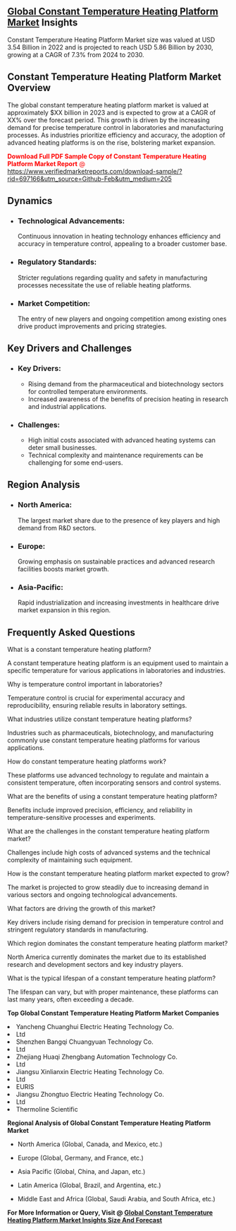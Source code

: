 <h2><a href="https://www.verifiedmarketreports.com/download-sample/?rid=697166&amp;utm_source=Github&amp;utm_medium=205" target="_blank">Global Constant Temperature Heating Platform Market</a> Insights</h2><p>Constant Temperature Heating Platform Market size was valued at USD 3.54 Billion in 2022 and is projected to reach USD 5.86 Billion by 2030, growing at a CAGR of 7.3% from 2024 to 2030.</p><p> <!DOCTYPE html> <html lang="en"> <head> <meta charset="UTF-8"> <meta name="viewport" content="width=device-width, initial-scale=1.0"> <title>Constant Temperature Heating Platform Market Report</title> </head> <body> <h2>Constant Temperature Heating Platform Market Overview</h2> <p>The global constant temperature heating platform market is valued at approximately $XX billion in 2023 and is expected to grow at a CAGR of XX% over the forecast period. This growth is driven by the increasing demand for precise temperature control in laboratories and manufacturing processes. As industries prioritize efficiency and accuracy, the adoption of advanced heating platforms is on the rise, bolstering market expansion.</p> <p><p><span class=""><span style="color: #ff0000;"><strong>Download Full PDF Sample Copy of Constant Temperature Heating Platform Market Report</strong> @ </span><a href="https://www.verifiedmarketreports.com/download-sample/?rid=697166&amp;utm_source=Github-Feb&amp;utm_medium=205" target="_blank">https://www.verifiedmarketreports.com/download-sample/?rid=697166&amp;utm_source=Github-Feb&amp;utm_medium=205</a></span></p></p> <h2>Dynamics</h2> <ul> <li><h3>Technological Advancements:</h3> Continuous innovation in heating technology enhances efficiency and accuracy in temperature control, appealing to a broader customer base.</li> <li><h3>Regulatory Standards:</h3> Stricter regulations regarding quality and safety in manufacturing processes necessitate the use of reliable heating platforms.</li> <li><h3>Market Competition:</h3> The entry of new players and ongoing competition among existing ones drive product improvements and pricing strategies.</li> </ul> <h2>Key Drivers and Challenges</h2> <ul> <li><h3>Key Drivers:</h3> <ul> <li>Rising demand from the pharmaceutical and biotechnology sectors for controlled temperature environments.</li> <li>Increased awareness of the benefits of precision heating in research and industrial applications.</li> </ul> </li> <li><h3>Challenges:</h3> <ul> <li>High initial costs associated with advanced heating systems can deter small businesses.</li> <li>Technical complexity and maintenance requirements can be challenging for some end-users.</li> </ul> </li> </ul> <h2>Region Analysis</h2> <ul> <li><h3>North America:</h3> The largest market share due to the presence of key players and high demand from R&D sectors.</li> <li><h3>Europe:</h3> Growing emphasis on sustainable practices and advanced research facilities boosts market growth.</li> <li><h3>Asia-Pacific:</h3> Rapid industrialization and increasing investments in healthcare drive market expansion in this region.</li> </ul> <h2>Frequently Asked Questions</h2> <p>What is a constant temperature heating platform?</p> <p>A constant temperature heating platform is an equipment used to maintain a specific temperature for various applications in laboratories and industries.</p> <p>Why is temperature control important in laboratories?</p> <p>Temperature control is crucial for experimental accuracy and reproducibility, ensuring reliable results in laboratory settings.</p> <p>What industries utilize constant temperature heating platforms?</p> <p>Industries such as pharmaceuticals, biotechnology, and manufacturing commonly use constant temperature heating platforms for various applications.</p> <p>How do constant temperature heating platforms work?</p> <p>These platforms use advanced technology to regulate and maintain a consistent temperature, often incorporating sensors and control systems.</p> <p>What are the benefits of using a constant temperature heating platform?</p> <p>Benefits include improved precision, efficiency, and reliability in temperature-sensitive processes and experiments.</p> <p>What are the challenges in the constant temperature heating platform market?</p> <p>Challenges include high costs of advanced systems and the technical complexity of maintaining such equipment.</p> <p>How is the constant temperature heating platform market expected to grow?</p> <p>The market is projected to grow steadily due to increasing demand in various sectors and ongoing technological advancements.</p> <p>What factors are driving the growth of this market?</p> <p>Key drivers include rising demand for precision in temperature control and stringent regulatory standards in manufacturing.</p> <p>Which region dominates the constant temperature heating platform market?</p> <p>North America currently dominates the market due to its established research and development sectors and key industry players.</p> <p>What is the typical lifespan of a constant temperature heating platform?</p> <p>The lifespan can vary, but with proper maintenance, these platforms can last many years, often exceeding a decade.</p> </body> </html> </p><p><strong>Top Global Constant Temperature Heating Platform Market Companies</strong></p><div data-test-id=""><p><li>Yancheng Chuanghui Electric Heating Technology Co.</li><li> Ltd</li><li> Shenzhen Bangqi Chuangyuan Technology Co.</li><li> Ltd</li><li> Zhejiang Huaqi Zhengbang Automation Technology Co.</li><li> Ltd</li><li> Jiangsu Xinlianxin Electric Heating Technology Co.</li><li> Ltd</li><li> EURIS</li><li> Jiangsu Zhongtuo Electric Heating Technology Co.</li><li> Ltd</li><li> Thermoline Scientific</li></p><div><strong>Regional Analysis of&nbsp;Global Constant Temperature Heating Platform Market</strong></div><ul><li dir="ltr"><p dir="ltr">North America&nbsp;(Global, Canada, and Mexico, etc.)</p></li><li dir="ltr"><p dir="ltr">Europe (Global, Germany, and France, etc.)</p></li><li dir="ltr"><p dir="ltr">Asia Pacific&nbsp;(Global, China, and Japan, etc.)</p></li><li dir="ltr"><p dir="ltr">Latin America&nbsp;(Global, Brazil, and Argentina, etc.)</p></li><li dir="ltr">Middle East and Africa&nbsp;(Global, Saudi Arabia, and South Africa, etc.)</li></ul><p><strong>For More Information or Query, Visit @&nbsp;</strong><strong><a href="https://www.verifiedmarketreports.com/product/constant-temperature-heating-platform-market/?utm_source=Github&amp;utm_medium=205" target="_blank">Global Constant Temperature Heating Platform Market Insights Size And Forecast</a></strong></p></div>

